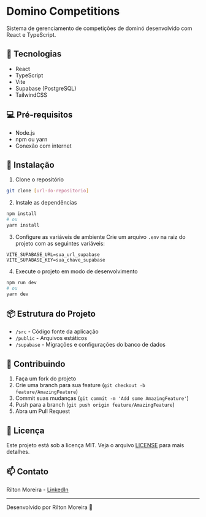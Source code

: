 # Domino Competitions

Sistema de gerenciamento de competições de dominó desenvolvido com React e TypeScript.

## 🚀 Tecnologias

- React
- TypeScript
- Vite
- Supabase (PostgreSQL)
- TailwindCSS

## 💻 Pré-requisitos

- Node.js
- npm ou yarn
- Conexão com internet

## 🔧 Instalação

1. Clone o repositório
```bash
git clone [url-do-repositorio]
```

2. Instale as dependências
```bash
npm install
# ou
yarn install
```

3. Configure as variáveis de ambiente
Crie um arquivo `.env` na raiz do projeto com as seguintes variáveis:
```env
VITE_SUPABASE_URL=sua_url_supabase
VITE_SUPABASE_KEY=sua_chave_supabase
```

4. Execute o projeto em modo de desenvolvimento
```bash
npm run dev
# ou
yarn dev
```

## 📦 Estrutura do Projeto

- `/src` - Código fonte da aplicação
- `/public` - Arquivos estáticos
- `/supabase` - Migrações e configurações do banco de dados

## 🤝 Contribuindo

1. Faça um fork do projeto
2. Crie uma branch para sua feature (`git checkout -b feature/AmazingFeature`)
3. Commit suas mudanças (`git commit -m 'Add some AmazingFeature'`)
4. Push para a branch (`git push origin feature/AmazingFeature`)
5. Abra um Pull Request

## 📝 Licença

Este projeto está sob a licença MIT. Veja o arquivo [LICENSE](LICENSE) para mais detalhes.

## 📫 Contato

Rilton Moreira - [LinkedIn](https://www.linkedin.com/in/rilton-moreira/)

---
Desenvolvido por Rilton Moreira 🚀
